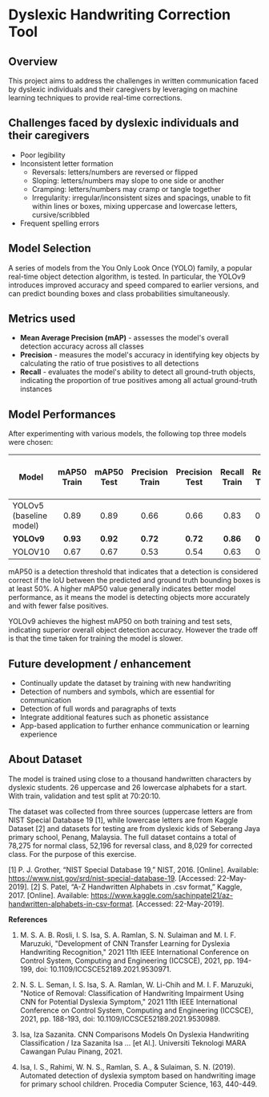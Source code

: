 # Dyslexic Handwriting Correction Tool
## **Overview**
This project aims to address the challenges in written communication faced by dyslexic individuals and their caregivers by leveraging on machine learning techniques to provide real-time corrections.
## Challenges faced by dyslexic individuals and their caregivers
- Poor legibility
- Inconsistent letter formation
  - Reversals: letters/numbers are reversed or flipped
  - Sloping: letters/numbers may slope to one side or another
  - Cramping: letters/numbers may cramp or tangle together
  -  Irregularity: irregular/inconsistent sizes and spacings, unable to fit within lines or boxes, mixing uppercase and lowercase letters, cursive/scribbled
- Frequent spelling errors
## **Model Selection**
A series of models from the You Only Look Once (YOLO) family, a popular real-time object detection algorithm, is tested. In particular, the YOLOv9 introduces improved accuracy and speed compared to earlier versions, and can predict bounding boxes and class probabilities simultaneously.
## **Metrics used**
- **Mean Average Precision (mAP)** - assesses the model's overall detection accuracy across all classes
- **Precision** - measures the model's accuracy in identifying key objects by calculating the ratio of true posistives to all detections
- **Recall** - evaluates the model's ability to detect all ground-truth objects, indicating the proportion of true positives among all actual ground-truth instances
## **Model Performances**
After experimenting with various models, the following top three models were chosen:

| Model       | mAP50 Train       | mAP50 Test        |  Precision Train       | Precision Test        |  Recall Train      | Recall Test        | Model Run Time (hrs) |
| ----------- | :----: | :----: |  :----: | :----: | :----: | :----: | :----: |
| YOLOv5 (baseline model) | 0.89    | 0.89       | 0.66     | 0.66     | 0.83      | 0.83         |    0.44    |
| **YOLOv9**   | **0.93**        | **0.92**       | **0.72**       | **0.72**      | **0.86**       | **0.86**   |  **0.68** |
| YOLOV10   | 0.67     | 0.67      | 0.53       | 0.54       | 0.63     |   0.63   |   0.37    |

mAP50 is a detection threshold that indicates that a detection is considered correct if the IoU between the predicted and ground truth bounding boxes is at least 50%. A higher mAP50 value generally indicates better model performance, as it means the model is detecting objects more accurately and with fewer false positives.

YOLOv9 achieves the highest mAP50 on both training and test sets, indicating superior overall object detection accuracy. However the trade off is that the time taken for training the model is slower.

## **Future development / enhancement**
- Continually update the dataset by training with new handwriting
- Detection of numbers and symbols, which are essential for communication
- Detection of full words and paragraphs of texts
- Integrate additional features such as phonetic assistance
- App-based application to further enhance communication or learning experience

## **About Dataset**
The model is trained using close to a thousand handwritten characters by dyslexic students. 26 uppercase and 26 lowercase alphabets for a start. With train, validation and test split at 70:20:10.

The dataset was collected from three sources (uppercase letters are from NIST Special Database 19 [1], while lowercase letters are from Kaggle Dataset [2] and datasets for testing are from dyslexic kids of Seberang Jaya primary school, Penang, Malaysia.
The full dataset contains a total of 78,275 for normal class, 52,196 for reversal class, and 8,029 for corrected class. For the purpose of this exercise.

[1] P. J. Grother, “NIST Special Database 19,” NIST, 2016. [Online]. Available: https://www.nist.gov/srd/nist-special-database-19. [Accessed: 22-May-2019].
[2] S. Patel, “A-Z Handwritten Alphabets in .csv format,” Kaggle, 2017. [Online]. Available: https://www.kaggle.com/sachinpatel21/az-handwritten-alphabets-in-csv-format. [Accessed: 22-May-2019].

**References**
1. M. S. A. B. Rosli, I. S. Isa, S. A. Ramlan, S. N. Sulaiman and M. I. F. Maruzuki, "Development of CNN Transfer Learning for Dyslexia Handwriting Recognition," 2021 11th IEEE International Conference on Control System, Computing and Engineering (ICCSCE), 2021, pp. 194-199, doi: 10.1109/ICCSCE52189.2021.9530971.

2. N. S. L. Seman, I. S. Isa, S. A. Ramlan, W. Li-Chih and M. I. F. Maruzuki, "Notice of Removal: Classification of Handwriting Impairment Using CNN for Potential Dyslexia Symptom," 2021 11th IEEE International Conference on Control System, Computing and Engineering (ICCSCE), 2021, pp. 188-193, doi: 10.1109/ICCSCE52189.2021.9530989.

3. Isa, Iza Sazanita. CNN Comparisons Models On Dyslexia Handwriting Classification / Iza Sazanita Isa … [et Al.]. Universiti Teknologi MARA Cawangan Pulau Pinang, 2021.

4. Isa, I. S., Rahimi, W. N. S., Ramlan, S. A., & Sulaiman, S. N. (2019). Automated detection of dyslexia symptom based on handwriting image for primary school children. Procedia Computer Science, 163, 440-449.

